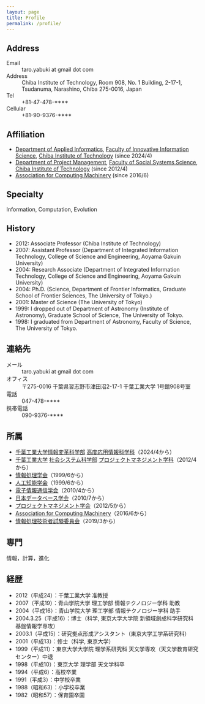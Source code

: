 ```yaml
---
layout: page
title: Profile
permalink: /profile/
---
```

<h2>Address</h2>

<dl>
  <dt>Email</dt><dd>taro.yabuki at gmail dot com</dd>
  <dt>Address</dt><dd>Chiba Institute of Technology, Room 908, No. 1 Building, 2-17-1, Tsudanuma, Narashino, Chiba 275-0016, Japan</dd>
  <dt>Tel</dt><dd>+81-47-478-****</dd>
  <dt>Cellular</dt><dd>+81-90-9376-****</dd>
</dl>

<h2>Affiliation</h2>

<ul>
  <li>
    <a href="https://chibatech.jp/english/faculty/info-transform/application.html">Department of Applied Informatics</a>,
    <a href="https://chibatech.jp/english/faculty/#list4">Faculty of Innovative Information Science</a>,
    <a href="https://chibatech.jp/english/">Chiba Institute of Technology</a> (since 2024/4)</li>
  <li>
    <a href="https://chibatech.jp/english/faculty/social/pm.html">Department of Project Management</a>,
    <a href="https://chibatech.jp/english/faculty/#list7">Faculty of Social Systems Science</a>,
    <a href="https://chibatech.jp/english/">Chiba Institute of Technology</a> (since 2012/4)</li>
  <li><a href="https://www.acm.org/">Association for Computing Machinery</a> (since 2016/6)</li>
</ul>

<h2>Specialty</h2>

Information, Computation, Evolution

<h2>History</h2>

<ul>
  <li>2012: Associate Professor (Chiba Institute of Technology)</li>
  <li>2007: Assistant Professor (Department of Integrated Information Technology, College of Science and Engineering, Aoyama Gakuin University)</li>
  <li>2004: Research Associate (Department of Integrated Information Technology, College of Science and Engineering, Aoyama Gakuin University)</li>
  <li>2004: Ph.D. (Science, Department of Frontier Informatics, Graduate School of Frontier Sciences, The University of Tokyo.)</li>
  <li>2001: Master of Science (The University of Tokyo)</li>
  <li>1999: I dropped out of Department of Astronomy (Institute of Astronomy), Graduate School of Science, The University of Tokyo.</li>
  <li>1998: I graduated from Department of Astronomy, Faculty of Science, The University of Tokyo.</li>
</ul>

<h2>連絡先</h2>

<dl>
  <dt>メール</dt><dd>taro.yabuki at gmail dot com</dd>
  <dt>オフィス</dt><dd>〒275-0016 千葉県習志野市津田沼2-17-1 千葉工業大学 1号館908号室</dd>
  <dt>電話</dt><dd>047-478-****</dd>
  <dt>携帯電話</dt><dd>090-9376-****</dd>
</dl>

<h2>所属</h2>

<ul>
  <li>
    <a href="https://chibatech.jp/">千葉工業大学</a><a
    href="https://chibatech.jp/faculty/#list4">情報変革科学部</a> <a
    href="https://chibatech.jp/faculty/info-transform/application.html">高度応用情報科学科</a>（2024/4から）</li>
  <li>
    <a href="https://chibatech.jp/">千葉工業大学</a> <a
    href="https://chibatech.jp/faculty/#list7">社会システム科学部</a> <a
    href="https://chibatech.jp/faculty/social/pm.html">プロジェクトマネジメント学科</a>（2012/4から）</li>
  <li><a href="https://www.ipsj.or.jp">情報処理学会</a>（1999/6から）</li>
  <li><a href="https://www.ai-gakkai.or.jp">人工知能学会</a>（1999/6から）</li>
  <li><a href="https://www.ieice.org">電子情報通信学会</a>（2010/4から）</li>
  <li><a href="https://dbsj.org/">日本データベース学会</a>（2010/7から）</li>
  <li><a href="https://spm-hq.jp">プロジェクトマネジメント学会</a>（2012/5から）</li>
  <li><a href="https://www.acm.org/">Association for Computing Machinery</a>（2016/6から）</li>
  <li><a href="https://www.ipa.go.jp/shiken/about/iinkai_kousei.html">情報処理技術者試験委員会</a>（2019/3から）</li>
</ul>

<h2>専門</h2>

情報，計算，進化

<h2>経歴</h2>

<ul>
  <li>2012（平成24）：千葉工業大学 准教授</li>
  <li>2007（平成19）：青山学院大学 理工学部 情報テクノロジー学科 助教</li>
  <li>2004（平成16）：青山学院大学 理工学部 情報テクノロジー学科 助手</li>
  <li>2004.3.25（平成16）：博士（科学, 東京大学大学院 新領域創成科学研究科 基盤情報学専攻）</li>
  <li>2003.1（平成15）：研究拠点形成アシスタント（東京大学工学系研究科）</li>
  <li>2001（平成13）：修士（科学, 東京大学）</li>
  <li>1999（平成11）：東京大学大学院 理学系研究科 天文学専攻（天文学教育研究センター）中退</li>
  <li>1998（平成10）：東京大学 理学部 天文学科卒</li>
  <li>1994（平成6）：高校卒業</li>
  <li>1991（平成3）：中学校卒業</li>
  <li>1988（昭和63）：小学校卒業</li>
  <li>1982（昭和57）：保育園卒園</li>
</ul>